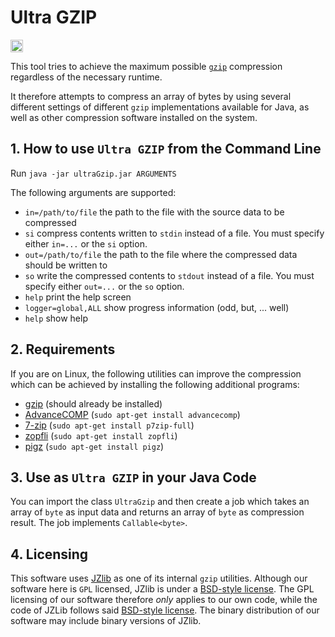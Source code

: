 # Ultra GZIP

[<img alt="Travis CI Build Status" src="https://img.shields.io/travis/thomasWeise/ultraGzip/master.svg" height="20"/>](https://travis-ci.org/thomasWeise/ultraGzip/)

This tool tries to achieve the maximum possible [`gzip`](https://en.wikipedia.org/wiki/Gzip) compression regardless of the necessary runtime.

It therefore attempts to compress an array of bytes by using several different settings of different `gzip` implementations available
for Java, as well as other compression software installed on the system.


## 1. How to use `Ultra GZIP` from the Command Line

Run `java -jar ultraGzip.jar ARGUMENTS`

The following arguments are supported:

- `in=/path/to/file` the path to the file with the source data to be compressed
- `si` compress contents written to `stdin` instead of a file. You must specify either `in=...` or the `si` option. 
- `out=/path/to/file` the path to the file where the compressed data should be written to
- `so` write the compressed contents to `stdout` instead of a file. You must specify either `out=...` or the `so` option.
- `help` print the help screen
- `logger=global,ALL` show progress information (odd, but, ... well)
- `help` show help


## 2. Requirements

If you are on Linux, the following utilities can improve the compression which can be achieved by
installing the following additional programs:

* [gzip](https://en.wikipedia.org/wiki/Gzip) (should already be installed)
* [AdvanceCOMP](https://en.wikipedia.org/wiki/AdvanceCOMP) (`sudo apt-get install advancecomp`)
* [7-zip](http://www.7-zip.org/) (`sudo apt-get install p7zip-full`)
* [zopfli](http://en.wikipedia.org/wiki/Zopfli) (`sudo apt-get install zopfli`)
* [pigz](http://zlib.net/pigz/) (`sudo apt-get install pigz`)


## 3. Use as `Ultra GZIP` in your Java Code

You can import the class `UltraGzip` and then create a job which takes an array of `byte` as input data and returns an array of `byte` as compression result. The job implements `Callable<byte>`.

## 4. Licensing

This software uses [JZlib](http://www.jcraft.com/jzlib/) as one of its internal `gzip` utilities. Although our software here is `GPL` licensed, JZlib is under a [BSD-style license](http://www.jcraft.com/jzlib/LICENSE.txt). The GPL licensing of our software therefore _only_ applies to our own code, while the code of JZLib follows said [BSD-style license](http://www.jcraft.com/jzlib/LICENSE.txt). The binary distribution of our software may include binary versions of JZlib.